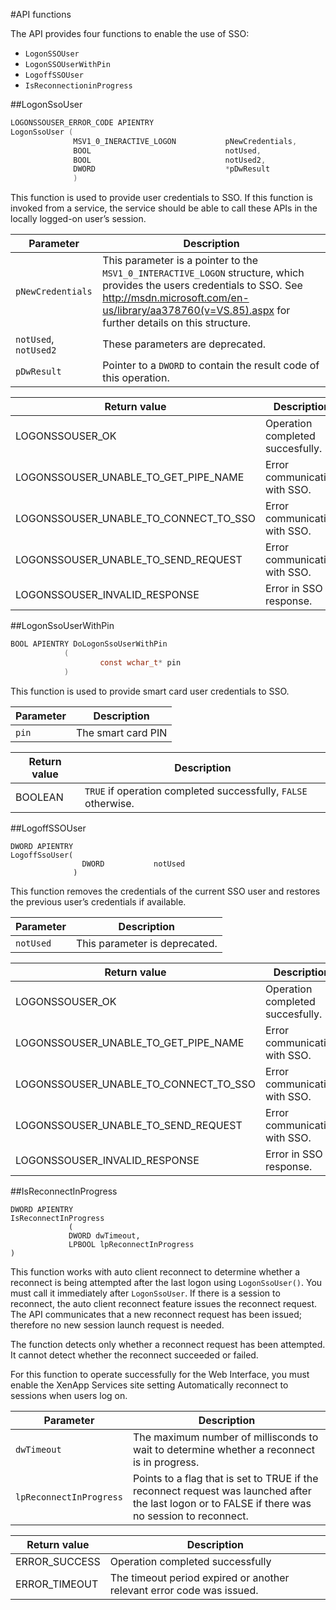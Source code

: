 #API functions

The API provides four functions to enable the use of SSO:

* `LogonSSOUser`
* `LogonSSOUserWithPin`
* `LogoffSSOUser`
* `IsReconnectioninProgress`

##LogonSsoUser
```c
LOGONSSOUSER_ERROR_CODE APIENTRY
LogonSsoUser (
			  MSV1_0_INERACTIVE_LOGON 			pNewCredentials,
			  BOOL 							    notUsed,
			  BOOL 								notUsed2,
			  DWORD 							*pDwResult
			  )
```

This function is used to provide user credentials to SSO. If this function is invoked from a service, the service should be able to call these APIs in the locally logged-on user’s session.

| Parameter         | Description                                                                                                                                                                                                                     |
|-------------------|---------------------------------------------------------------------------------------------------------------------------------------------------------------------------------------------------------------------------------|
| `pNewCredentials`   | This parameter is a pointer to the `MSV1_0_INTERACTIVE_LOGON` structure, which provides the users credentials to SSO.  See [http://msdn.microsoft.com/en- us/library/aa378760(v=VS.85).aspx]() for further details on this structure. |
| `notUsed`, `notUsed2` | These parameters are deprecated.                                                                                                                                                                                                |
| `pDwResult`         | Pointer to a `DWORD` to contain the result code of this operation.                                                                                                                                                                |

| Return value                          | Description                      |
|---------------------------------------|----------------------------------|
| LOGONSSOUSER_OK                       | Operation completed succesfully. |
| LOGONSSOUSER_UNABLE_TO_GET_PIPE_NAME  | Error communicating with SSO.    |
| LOGONSSOUSER_UNABLE_TO_CONNECT_TO_SSO | Error communicating with SSO.    |
| LOGONSSOUSER_UNABLE_TO_SEND_REQUEST   | Error communicating with SSO.    |
| LOGONSSOUSER_INVALID_RESPONSE         | Error in SSO response.           |                                                 

##LogonSsoUserWithPin
```c
BOOL APIENTRY DoLogonSsoUserWithPin			(					const wchar_t* pin			)
```

This function is used to provide smart card user credentials to SSO.

| Parameter | Description |
|-----------|-------------|
| `pin`		| The smart card PIN |

| Return value | Description |
|-----------|-------------|
| BOOLEAN		| `TRUE` if operation completed successfully, `FALSE` otherwise. |

##LogoffSSOUser                                                                      
```
DWORD APIENTRYLogoffSsoUser(
				DWORD 			notUsed			  )
```
This function removes the credentials of the current SSO user and restores the previous user’s credentials if available.

| Parameter | Description |
|-----------|-------------|
| `notUsed`		| This parameter is deprecated. |

| Return value | Description |
|-----------|-------------|
| LOGONSSOUSER_OK		| Operation completed succesfully. | 
| LOGONSSOUSER_UNABLE_TO_GET_PIPE_NAME | Error communicating with SSO. |
| LOGONSSOUSER_UNABLE_TO_CONNECT_TO_SSO | Error communicating with SSO. |
| LOGONSSOUSER_UNABLE_TO_SEND_REQUEST | Error communicating with SSO. |
| LOGONSSOUSER_INVALID_RESPONSE | Error in SSO response. |                                                                              

##IsReconnectInProgress
```
DWORD APIENTRYIsReconnectInProgress			 (			 DWORD dwTimeout,			 LPBOOL lpReconnectInProgress)```
This function works with auto client reconnect to determine whether a reconnect is being attempted after the last logon using `LogonSsoUser()`. You must call it immediately after `LogonSsoUser`. If there is a session to reconnect, the auto client reconnect feature issues the reconnect request. The API communicates that a new reconnect request has been issued; therefore no new session launch request is needed.
The function detects only whether a reconnect request has been attempted. It cannot detect whether the reconnect succeeded or failed.
For this function to operate successfully for the Web Interface, you must enable the XenApp Services site setting Automatically reconnect to sessions when users log on.

| Parameter | Description |
|-----------|-------------|
| `dwTimeout` | The maximum number of millisconds to wait to determine whether a reconnect is in progress. |
| `lpReconnectInProgress` | Points to a flag that is set to TRUE if the reconnect request was launched after the last logon or to FALSE if there was no session to reconnect. |

| Return value | Description |
|--------------|-------------|
| ERROR_SUCCESS | Operation completed successfully |
| ERROR_TIMEOUT | The timeout period expired or another relevant error code was issued. |

